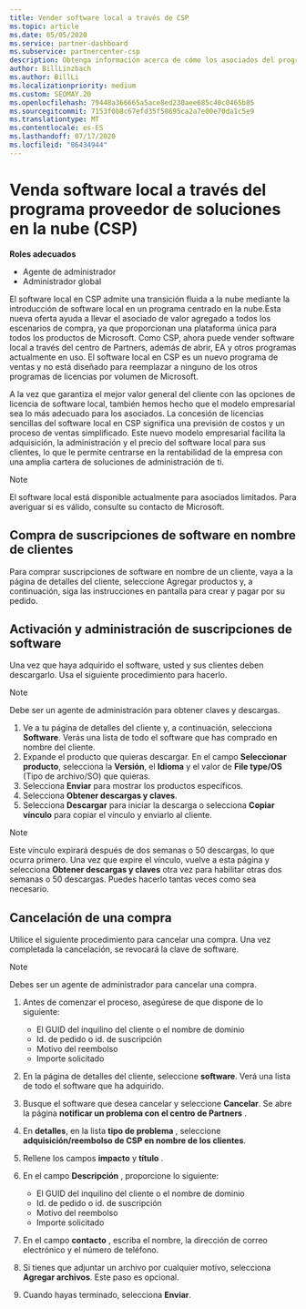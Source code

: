 ```yaml
---
title: Vender software local a través de CSP
ms.topic: article
ms.date: 05/05/2020
ms.service: partner-dashboard
ms.subservice: partnercenter-csp
description: Obtenga información acerca de cómo los asociados del programa CSP pueden comprar, administrar, vender y cancelar suscripciones de software locales en nombre de los clientes del centro de Partners.
author: BillLinzbach
ms.author: BillLi
ms.localizationpriority: medium
ms.custom: SEOMAY.20
ms.openlocfilehash: 79448a366665a5ace8ed230aee685c40c0465b85
ms.sourcegitcommit: 7153f0b8c67efd35f58695ca2a7e00e70da1c5e9
ms.translationtype: MT
ms.contentlocale: es-ES
ms.lasthandoff: 07/17/2020
ms.locfileid: "86434944"
---
```

# <a name="sell-on-premise-software-through-the-cloud-solution-provider-csp-program"></a>Venda software local a través del programa proveedor de soluciones en la nube (CSP)

**Roles adecuados**

- Agente de administrador
- Administrador global

El software local en CSP admite una transición fluida a la nube mediante la introducción de software local en un programa centrado en la nube.Esta nueva oferta ayuda a llevar el asociado de valor agregado a todos los escenarios de compra, ya que proporcionan una plataforma única para todos los productos de Microsoft. Como CSP, ahora puede vender software local a través del centro de Partners, además de abrir, EA y otros programas actualmente en uso. El software local en CSP es un nuevo programa de ventas y no está diseñado para reemplazar a ninguno de los otros programas de licencias por volumen de Microsoft. 
 
A la vez que garantiza el mejor valor general del cliente con las opciones de licencia de software local, también hemos hecho que el modelo empresarial sea lo más adecuado para los asociados. La concesión de licencias sencillas del software local en CSP significa una previsión de costos y un proceso de ventas simplificado. Este nuevo modelo empresarial facilita la adquisición, la administración y el precio del software local para sus clientes, lo que le permite centrarse en la rentabilidad de la empresa con una amplia cartera de soluciones de administración de ti. 

>[!NOTE]
>El software local está disponible actualmente para asociados limitados. Para averiguar si es válido, consulte su contacto de Microsoft. 


## <a name="buy-software-subscriptions-on-behalf-of-customers"></a>Compra de suscripciones de software en nombre de clientes

Para comprar suscripciones de software en nombre de un cliente, vaya a la página de detalles del cliente, seleccione Agregar productos y, a continuación, siga las instrucciones en pantalla para crear y pagar por su pedido.

## <a name="activate-and-manage-software-subscriptions"></a>Activación y administración de suscripciones de software

Una vez que haya adquirido el software, usted y sus clientes deben descargarlo. Usa el siguiente procedimiento para hacerlo. 

>[!NOTE]
>Debe ser un agente de administración para obtener claves y descargas. 

1. Ve a tu página de detalles del cliente y, a continuación, selecciona **Software**. Verás una lista de todo el software que has comprado en nombre del cliente. 
2.  Expande el producto que quieras descargar. En el campo **Seleccionar producto**, selecciona la **Versión**, el **Idioma** y el valor de **File type/OS** (Tipo de archivo/SO) que quieras. 
3.  Selecciona **Enviar** para mostrar los productos específicos. 
4.  Selecciona **Obtener descargas y claves**. 
5.  Selecciona **Descargar** para iniciar la descarga o selecciona **Copiar vínculo** para copiar el vínculo y enviarlo al cliente. 

>[!NOTE]
>Este vínculo expirará después de dos semanas o 50 descargas, lo que ocurra primero. Una vez que expire el vínculo, vuelve a esta página y selecciona **Obtener descargas y claves** otra vez para habilitar otras dos semanas o 50 descargas. Puedes hacerlo tantas veces como sea necesario. 


## <a name="cancel-a-purchase"></a>Cancelación de una compra

Utilice el siguiente procedimiento para cancelar una compra. Una vez completada la cancelación, se revocará la clave de software. 

>[!NOTE]
>Debes ser un agente de administrador para cancelar una compra. 

1.  Antes de comenzar el proceso, asegúrese de que dispone de lo siguiente: 
    - El GUID del inquilino del cliente o el nombre de dominio
    - Id. de pedido o id. de suscripción
    - Motivo del reembolso
    - Importe solicitado

2.  En la página de detalles del cliente, seleccione **software**. Verá una lista de todo el software que ha adquirido. 

3.  Busque el software que desea cancelar y seleccione **Cancelar**. Se abre la página **notificar un problema con el centro de Partners** . 

4.  En **detalles**, en la lista **tipo de problema** , seleccione **adquisición/reembolso de CSP en nombre de los clientes**.

5.  Rellene los campos **impacto** y **título** . 

6.  En el campo **Descripción** , proporcione lo siguiente: 
    -   El GUID del inquilino del cliente o el nombre de dominio
    -   Id. de pedido o id. de suscripción
    -   Motivo del reembolso
    -   Importe solicitado

7.  En el campo **contacto** , escriba el nombre, la dirección de correo electrónico y el número de teléfono. 

8.  Si tienes que adjuntar un archivo por cualquier motivo, selecciona **Agregar archivos**. Este paso es opcional. 

9.  Cuando hayas terminado, selecciona **Enviar**.